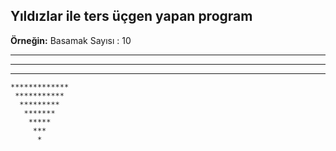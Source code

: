 ## Yıldızlar ile ters üçgen yapan program

**Örneğin:** Basamak Sayısı : 10

 *******************
  *****************
   ***************
    *************
     ***********
      *********
       *******
        *****
         ***
          *